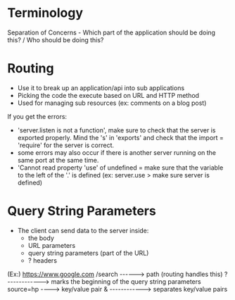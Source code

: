 # Terminology

Separation of Concerns
    - Which part of the application should be doing this? / Who should be doing this?

# Routing

- Use it to break up an application/api into sub applications
- Picking the code the execute based on URL and HTTP method
- Used for managing sub resources (ex: comments on a blog post)

If you get the errors:
- 'server.listen is not a function', make sure to check that the server is exported properly. Mind the 's' in 'exports' and check that the import = 'require' for the server is correct.
- some errors may also occur if there is another server running on the same port at the same time.
- 'Cannot read property 'use' of undefined = make sure that the variable to the left of the '.' is defined (ex: server.use > make sure server is defined)

# Query String Parameters

- The client can send data to the server inside:
    - the body
    - URL parameters
    - query string parameters (part of the URL)
    - ? headers

(Ex:)
https://www.google.com
/search ------> path (routing handles this)
? ------------> marks the beginning of the query string parameters
source=hp ----> key/value pair
& ------------> separates key/value pairs
